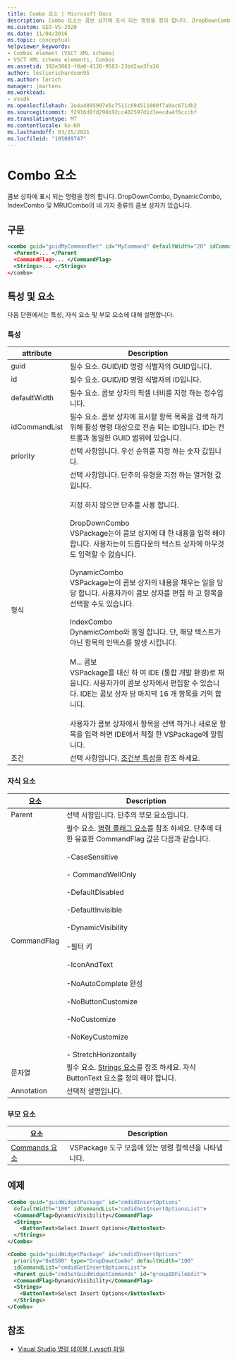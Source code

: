 ```yaml
---
title: Combo 요소 | Microsoft Docs
description: Combo 요소는 콤보 상자에 표시 되는 명령을 정의 합니다. DropDownCombo, DynamicCombo, IndexCombo 및 MRUCombo의 네 가지 종류가 있습니다.
ms.custom: SEO-VS-2020
ms.date: 11/04/2016
ms.topic: conceptual
helpviewer_keywords:
- Combos element (VSCT XML schema)
- VSCT XML schema elements, Combos
ms.assetid: 392e3063-f0a0-4130-9583-23bd2aa3fa36
author: leslierichardson95
ms.author: lerich
manager: jmartens
ms.workload:
- vssdk
ms.openlocfilehash: 2e4a4895997e5c7511c694511000f7a0ac671db2
ms.sourcegitcommit: f2916d8fd296b92cc402597d1d1eecda4f6cccbf
ms.translationtype: MT
ms.contentlocale: ko-KR
ms.lasthandoff: 03/25/2021
ms.locfileid: "105089747"
---
```

# <a name="combo-element"></a>Combo 요소
콤보 상자에 표시 되는 명령을 정의 합니다. DropDownCombo, DynamicCombo, IndexCombo 및 MRUCombo의 네 가지 종류의 콤보 상자가 있습니다.

## <a name="syntax"></a>구문

```xml
<combo guid="guidMyCommandSet" id="MyCommand" defaultWidth="20" idCommandList="MyCommandListID" priority="0x102" type="DropDownCombo">
  <Parent>... </Parent
  <CommandFlag>... </CommandFlag>
  <Strings>... </Strings>
</combo>
```

## <a name="attributes-and-elements"></a>특성 및 요소
 다음 단원에서는 특성, 자식 요소 및 부모 요소에 대해 설명합니다.

### <a name="attributes"></a>특성

|attribute|Description|
|---------------|-----------------|
|guid|필수 요소. GUID/ID 명령 식별자의 GUID입니다.|
|id|필수 요소. GUID/ID 명령 식별자의 ID입니다.|
|defaultWidth|필수 요소. 콤보 상자의 픽셀 너비를 지정 하는 정수입니다.|
|idCommandList|필수 요소. 콤보 상자에 표시할 항목 목록을 검색 하기 위해 활성 명령 대상으로 전송 되는 ID입니다. ID는 컨트롤과 동일한 GUID 범위에 있습니다.|
|priority|선택 사항입니다. 우선 순위를 지정 하는 숫자 값입니다.|
|형식|선택 사항입니다. 단추의 유형을 지정 하는 열거형 값입니다.<br /><br /> 지정 하지 않으면 단추를 사용 합니다.<br /><br /> DropDownCombo<br /> VSPackage는이 콤보 상자에 대 한 내용을 입력 해야 합니다. 사용자는이 드롭다운의 텍스트 상자에 아무것도 입력할 수 없습니다.<br /><br /> DynamicCombo<br /> VSPackage는이 콤보 상자의 내용을 채우는 일을 담당 합니다. 사용자가이 콤보 상자를 편집 하 고 항목을 선택할 수도 있습니다.<br /><br /> IndexCombo<br /> DynamicCombo와 동일 합니다. 단, 해당 텍스트가 아닌 항목의 인덱스를 발생 시킵니다.<br /><br /> M... 콤보<br /> VSPackage를 대신 하 여 IDE (통합 개발 환경)로 채웁니다.  사용자가이 콤보 상자에서 편집할 수 있습니다. IDE는 콤보 상자 당 마지막 16 개 항목을 기억 합니다.<br /><br /> 사용자가 콤보 상자에서 항목을 선택 하거나 새로운 항목을 입력 하면 IDE에서 적절 한 VSPackage에 알립니다.|
|조건|선택 사항입니다. [조건부 특성](../extensibility/vsct-xml-schema-conditional-attributes.md)을 참조 하세요.|

### <a name="child-elements"></a>자식 요소

|요소|Description|
|-------------|-----------------|
|Parent|선택 사항입니다. 단추의 부모 요소입니다.|
|CommandFlag|필수 요소. [명령 플래그 요소](../extensibility/command-flag-element.md)를 참조 하세요. 단추에 대 한 유효한 CommandFlag 값은 다음과 같습니다.<br /><br /> -CaseSensitive<br /><br /> - CommandWellOnly<br /><br /> -DefaultDisabled<br /><br /> -DefaultInvisible<br /><br /> -DynamicVisibility<br /><br /> -필터 키<br /><br /> -IconAndText<br /><br /> -NoAutoComplete 완성<br /><br /> -NoButtonCustomize<br /><br /> -NoCustomize<br /><br /> -NoKeyCustomize<br /><br /> - StretchHorizontally|
|문자열|필수 요소. [Strings 요소](../extensibility/strings-element.md)를 참조 하세요. 자식 ButtonText 요소를 정의 해야 합니다.|
|Annotation|선택적 설명입니다.|

### <a name="parent-elements"></a>부모 요소

|요소|Description|
|-------------|-----------------|
|[Commands 요소](../extensibility/commands-element.md)|VSPackage 도구 모음에 있는 명령 컬렉션을 나타냅니다.|

## <a name="example"></a>예제

```xml
<Combo guid="guidWidgetPackage" id="cmdidInsertOptions"
  defaultWidth="100" idCommandList="cmdidGetInsertOptionsList">
  <CommandFlag>DynamicVisibility</CommandFlag>
  <Strings>
    <ButtonText>Select Insert Options</ButtonText>
  </Strings>
</Combo>

<Combo guid="guidWidgetPackage" id="cmdidInsertOptions"
  priority="0x0500" type="DropDownCombo" defaultWidth="100"
  idCommandList="cmdidGetInsertOptionsList">
  <Parent guid="cmdSetGuidWidgetCommands" id="groupIDFileEdit">
  <CommandFlag>DynamicVisibility</CommandFlag>
  <Strings>
    <ButtonText>Select Insert Options</ButtonText>
  </Strings>
</Combo>
```

## <a name="see-also"></a>참조
- [Visual Studio 명령 테이블 (.vvsct) 파일](../extensibility/internals/visual-studio-command-table-dot-vsct-files.md)
